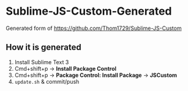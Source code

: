 # Sublime-JS-Custom-Generated

Generated form of https://github.com/Thom1729/Sublime-JS-Custom

## How it is generated

1. Install Sublime Text 3
2. Cmd+shift+p -> **Install Package Control**
3. Cmd+shift+p -> **Package Control: Install Package** -> **JSCustom**
4. `update.sh` & commit/push
